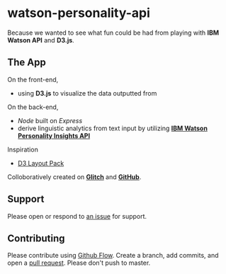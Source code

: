 watson-personality-api
=================

Because we wanted to see what fun could be had from playing with **IBM Watson API** and **D3.js**.

The App
------------

On the front-end,
- using **D3.js** to visualize the data outputted from 

On the back-end,
- *Node* built on *Express*
- derive linguistic analytics from text input by utilizing [**IBM Watson Personality Insights API**](https://console.bluemix.net/docs/services/personality-insights/getting-started.html#gettingStarted)

Inspiration
- [D3 Layout Pack](https://bl.ocks.org/jiankuang/93dba6fac49222458b3b35e7c233bace)

Colloboratively created on [**Glitch**](https://glitch.com/about) and [**GitHub**](https://github.com).

## Support

Please open or respond to [an issue](https://github.com/ThuyNT13/watson-api-visualization/issues) for support.

## Contributing

Please contribute using [Github Flow](https://guides.github.com/introduction/flow/). Create a branch, add commits, and open a [pull request](https://github.com/ThuyNT13/watson-api-visualization/pulls). Please don't push to master.